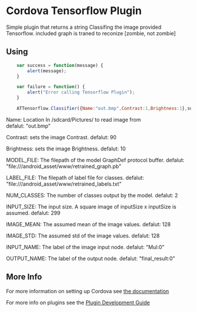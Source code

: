 # Cordova Tensorflow Plugin

Simple plugin that returns a string Classifing the image provided Tensorflow.
included graph is traned to reconize [zombie, not zombie]


## Using

```js
    var success = function(message) {
        alert(message);
    }

    var failure = function() {
        alert("Error calling Tensorflow Plugin");
    }

    ATTensorflow.Classifier({Name:"out.bmp",Contrast:1,Brightness:1},success,failure);
```


Name: Location In /sdcard/Pictures/ to read image from      
    defalut: "out.bmp"

Contrast: sets the image Contrast.
    defalut: 90

Brightness: sets the image Brightness.
    defalut: 10


MODEL_FILE: The filepath of the model GraphDef protocol buffer.
    defalut: "file:///android_asset/www/retrained_graph.pb"

LABEL_FILE: The filepath of label file for classes.
    defalut: "file:///android_asset/www/retrained_labels.txt"

NUM_CLASSES: The number of classes output by the model.
    defalut: 2

INPUT_SIZE: The input size. A square image of inputSize x inputSize is assumed.
    defalut: 299

IMAGE_MEAN: The assumed mean of the image values.
    defalut: 128

IMAGE_STD:  The assumed std of the image values.
    defalut: 128

INPUT_NAME:  The label of the image input node.
    defalut: "Mul:0"

OUTPUT_NAME: The label of the output node.
    defalut: "final_result:0"


## More Info

For more information on setting up Cordova see [the documentation](http://cordova.apache.org/docs/en/latest/guide/cli/index.html)

For more info on plugins see the [Plugin Development Guide](http://cordova.apache.org/docs/en/latest/guide/hybrid/plugins/index.html)
